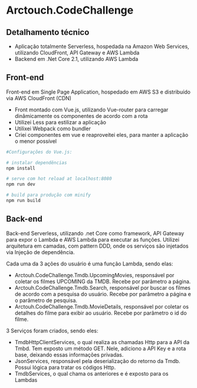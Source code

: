 # Arctouch.CodeChallenge

## Detalhamento técnico
- Aplicação totalmente Serverless, hospedada na Amazon Web Services, utilizando CloudFront, API Gateway e AWS Lambda
- Backend em .Net Core 2.1, utilizando AWS Lambda

## Front-end
Front-end em Single Page Application, hospedado em AWS S3 e distribuído via AWS CloudFront (CDN)
- Front montado com Vue.js, utilizando Vue-router para carregar dinâmicamente os componentes 
de acordo com a rota
- Utilizei Less para estilizar a aplicação
- Utilixei Webpack como bundler
- Criei componentes em vue e reaproveitei eles, para manter a aplicação o menor possível 

``` bash
#Configurações do Vue.js: 

# instalar dependências
npm install

# serve com hot reload at localhost:8080
npm run dev

# build para produção com minify
npm run build
```

## Back-end
Back-end Serverless, utilizando .net Core como framework, API Gateway para expor o Lambda e AWS Lambda
para executar as funções.
Utilizei arquitetura em camadas, com pattern DDD, onde os serviços são injetados via Injeção de dependência.

Cada uma da 3 ações do usuário é uma função Lambda, sendo elas:
- Arctouh.CodeChallenge.Tmdb.UpcomingMovies, responsável por coletar os filmes UPCOMING da TMDB. Recebe por parâmetro a página.
- Arctouh.CodeChallenge.Tmdb.Search, responsável por buscar os filmes de acordo com a pesquisa do usuário. Recebe por parâmetro a página e o parâmetro de pesquisa.
- Arctouh.CodeChallenge.Tmdb.MovieDetails, responsável por coletar os detalhes do filme para exibir ao usuário. Recebe por parâmetro o id do filme.

3 Serviços foram criados, sendo eles:
- TmdbHttpClientServices, o qual realiza as chamadas Http para a API da Tmbd. Tem exposto um método GET. Nele, adiciono a API Key e a rota base, deixando essas informações privadas.
- JsonServices, responsável pela deserialização do retorno da Tmdb. Possui lógica para tratar os códigos Http.
- TmdbServices, o qual chama os anteriores e é exposto para os Lambdas
